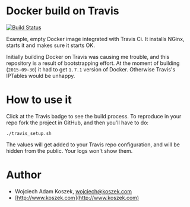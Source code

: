 # Docker build on Travis

[![Build Status](https://travis-ci.org/tjordanchat/docker_edu.svg)](https://travis-ci.org/tjordanchat/docker_edu)

Example, empty Docker image integrated with Travis Ci. It installs NGinx,
starts it and makes sure it starts OK.

Initially building Docker on Travis was causing me trouble, and this
repository is a result of bootstrapping effort. At the moment of building
(`2015-09-30`) it had to get `1.7.1` version of Docker. Otherwise Travis's
IPTables would be unhappy.

# How to use it

Click at the Travis badge to see the build process. To reproduce in your
repo fork the project in GitHub, and then you'll have to do:

	./travis_setup.sh

The values will get added to your Travis repo configuration, and will be
hidden from the public. Your logs won't show them.

# Author

- Wojciech Adam Koszek, [wojciech@koszek.com](mailto:wojciech@koszek.com)
- [http://www.koszek.com](http://www.koszek.com)
